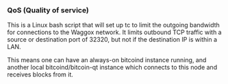 ### QoS (Quality of service) ###

This is a Linux bash script that will set up tc to limit the outgoing bandwidth for connections to the Waggox network. It limits outbound TCP traffic with a source or destination port of 32320, but not if the destination IP is within a LAN.

This means one can have an always-on bitcoind instance running, and another local bitcoind/bitcoin-qt instance which connects to this node and receives blocks from it.
